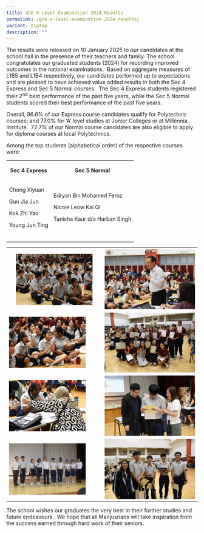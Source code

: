 ```yaml
---
title: GCE O Level Examination 2024 Results
permalink: /gce-o-level-examination-2024-results/
variant: tiptap
description: ""
---
```

<p>The results were released on 10 January 2025 to our candidates at the
school hall in the presence of their teachers and family. The school congratulates
our graduated students (2024) for recording improved outcomes in the national
examinations. &nbsp;Based on aggregate measures of L1B5 and L1B4 respectively,
our candidates performed up to expectations and are pleased to have achieved
value added results in both the Sec 4 Express and Sec 5 Normal courses.&nbsp;
The Sec 4 Express students registered their 2<sup>nd</sup> best performance
of the past five years, while the Sec 5 Normal students scored their best
performance of the past five years.</p>
<p>Overall, 96.6% of our Express course candidates qualify for Polytechnic
courses; and 77.0% for ‘A’ level studies at Junior Colleges or at Millennia
Institute.&nbsp; 72.7% of our Normal course candidates are also eligible
to apply for diploma courses at local Polytechnics.</p>
<p>Among the top students (alphabetical order) of the respective courses
were:</p>
<table style="minWidth: 50px">
<colgroup>
<col>
<col>
</colgroup>
<tbody>
<tr>
<th rowspan="1" colspan="1">
<p><strong>Sec 4 Express</strong>
</p>
</th>
<th rowspan="1" colspan="1">
<p><strong>Sec 5 Normal</strong>
</p>
</th>
</tr>
<tr>
<td rowspan="1" colspan="1">
<p>Chong Xiyuan</p>
<p>Gun Jia Jun</p>
<p>Kok Zhi Yao</p>
<p>Young Jun Ting</p>
</td>
<td rowspan="1" colspan="1">
<p>Edryan Bin Mohamed Feroz</p>
<p>Nicole Leow Kai Qi</p>
<p>Tanisha Kaur d/o Harban Singh</p>
</td>
</tr>
<tr>
<td rowspan="1" colspan="1">
<p></p>
</td>
<td rowspan="1" colspan="1">
<p></p>
</td>
</tr>
</tbody>
</table>
<table style="minWidth: 50px">
<colgroup>
<col>
<col>
</colgroup>
<tbody>
<tr>
<th rowspan="1" colspan="1">
<div class="isomer-image-wrapper">
<img style="width: 85%;" height="auto" width="100%" alt="85" src="/images/Spotlight/2025 O Level Result/O_Levels__1_.jpg">
</div>
</th>
<th rowspan="1" colspan="1">
<div class="isomer-image-wrapper">
<img style="width: 100%" height="auto" width="100%" alt="" src="/images/Spotlight/2025 O Level Result/O_Levels__2_.jpg">
</div>
</th>
</tr>
<tr>
<td rowspan="1" colspan="1">
<div class="isomer-image-wrapper">
<img style="width: 85%;" height="auto" width="100%" alt="" src="/images/Spotlight/2025 O Level Result/O_Levels__3_.jpg">
</div>
</td>
<td rowspan="1" colspan="1">
<div class="isomer-image-wrapper">
<img style="width: 100%" height="auto" width="100%" alt="" src="/images/Spotlight/2025 O Level Result/O_Levels__4_.jpg">
</div>
</td>
</tr>
<tr>
<td rowspan="1" colspan="1">
<div class="isomer-image-wrapper">
<img style="width: 85%;" height="auto" width="100%" alt="" src="/images/Spotlight/2025 O Level Result/O_Levels__5_.jpg">
</div>
</td>
<td rowspan="1" colspan="1">
<div class="isomer-image-wrapper">
<img style="width: 100%" height="auto" width="100%" alt="" src="/images/Spotlight/2025 O Level Result/O_Levels__6_.jpg">
</div>
</td>
</tr>
<tr>
<td rowspan="1" colspan="1">
<div class="isomer-image-wrapper">
<img style="width: 85%;" height="auto" width="100%" alt="" src="/images/Spotlight/2025 O Level Result/O_Levels__7_.jpg">
</div>
</td>
<td rowspan="1" colspan="1">
<div class="isomer-image-wrapper">
<img style="width: 100%" height="auto" width="100%" alt="" src="/images/Spotlight/2025 O Level Result/O_Levels__8_.jpg">
</div>
</td>
</tr>
</tbody>
</table>
<p>The school wishes our graduates the very best in their further studies
and future endeavours.&nbsp; We hope that all Manjusrians will take inspiration
from the success earned through hard work of their seniors.</p>
<p></p>